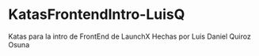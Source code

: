 # KatasFrontendIntro-LuisQ
Katas para la intro de FrontEnd de LaunchX
Hechas por Luis Daniel Quiroz Osuna
